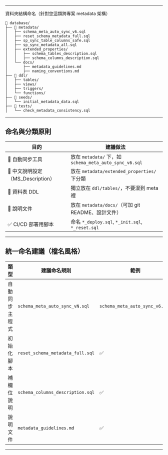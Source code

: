
---
資料夾結構命名（針對您這類跨專案 metadata 架構）

```
📁 database/
├── 📁 metadata/
│   ├── schema_meta_auto_sync_v6.sql
│   ├── reset_schema_metadata_full.sql
│   ├── sp_sync_table_columns_safe.sql
│   ├── sp_sync_metadata_all.sql
│   ├── extended_properties/
│   │   ├── schema_tables_description.sql
│   │   ├── schema_columns_description.sql
│   └── docs/
│       ├── metadata_guidelines.md
│       ├── naming_conventions.md
├── 📁 ddl/
│   ├── tables/
│   ├── views/
│   ├── triggers/
│   └── functions/
├── 📁 seeds/
│   └── initial_metadata_data.sql
├── 📁 tests/
│   └── check_metadata_consistency.sql
```

---

## 命名與分類原則

| 目的 | 建議做法 |
|------|----------|
| 🔧 自動同步工具 | 放在 `metadata/` 下，如 `schema_meta_auto_sync_v6.sql` |
| 📄 中文說明設定（MS_Description） | 放在 `metadata/extended_properties/` 下分類 |
| 📁 資料表 DDL | 獨立放在 `ddl/tables/`，不要混到 meta 裡 |
| 📂 說明文件 | 放在 `metadata/docs/`（可加 git README、設計文件） |
| ✅ CI/CD 部署用腳本 | 命名 `*_deploy.sql`, `*_init.sql`, `*_reset.sql` |

---

## 統一命名建議（檔名風格）

| 類型 | 建議命名規則 | 範例 |
|------|----------------|------|
| 自動同步主程式 | `schema_meta_auto_sync_vN.sql` | `schema_meta_auto_sync_v6.sql` |
| 初始化腳本 | `reset_schema_metadata_full.sql` | ✅ |
| 補欄位說明 | `schema_columns_description.sql` | ✅ |
| 說明文件 | `metadata_guidelines.md` | ✅ |

---
